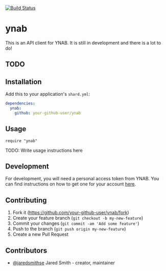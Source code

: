 [![Build Status](https://travis-ci.org/jaredsmithse/ynab.svg?branch=master)](https://travis-ci.org/jaredsmithse/ynab)

# ynab

This is an API client for YNAB. It is still in development and there is a lot to do!

## TODO


## Installation

Add this to your application's `shard.yml`:

```yaml
dependencies:
  ynab:
    github: your-github-user/ynab
```

## Usage

```crystal
require "ynab"
```

TODO: Write usage instructions here

## Development

For development, you will need a personal access token from YNAB. You can find instructions on how to get one for your account [here](https://api.youneedabudget.com).

## Contributing

1. Fork it (<https://github.com/your-github-user/ynab/fork>)
2. Create your feature branch (`git checkout -b my-new-feature`)
3. Commit your changes (`git commit -am 'Add some feature'`)
4. Push to the branch (`git push origin my-new-feature`)
5. Create a new Pull Request

## Contributors

- [@jaredsmithse](https://github.com/jaredsmithse) Jared Smith - creator, maintainer
